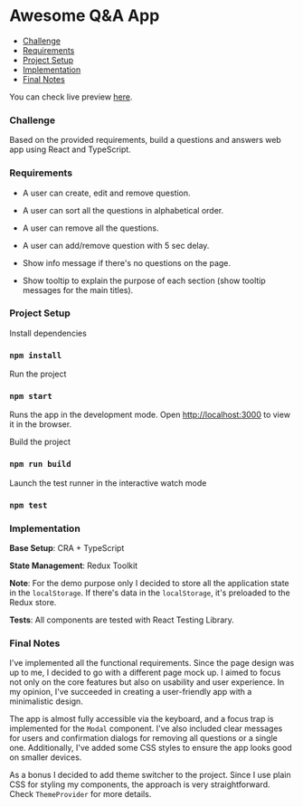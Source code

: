 # Awesome Q&A App

- [Challenge](#challenge)
- [Requirements](#requirements)
- [Project Setup](#project-setup)
- [Implementation](#implementation)
- [Final Notes](#final-notes)

You can check live preview [here](https://awesome-qa-app.vercel.app/).

### Challenge

Based on the provided requirements, build a questions and answers web app using React and TypeScript.

### Requirements

- A user can create, edit and remove question.

- A user can sort all the questions in alphabetical order.

- A user can remove all the questions.

- A user can add/remove question with 5 sec delay.

- Show info message if there's no questions on the page.

- Show tooltip to explain the purpose of each section (show tooltip messages for the main titles).

### Project Setup

Install dependencies

### `npm install`

Run the project

### `npm start`

Runs the app in the development mode.
Open [http://localhost:3000](http://localhost:3000) to view it in the browser.

Build the project

### `npm run build`

Launch the test runner in the interactive watch mode

### `npm test`

### Implementation

**Base Setup**: CRA + TypeScript

**State Management**: Redux Toolkit

**Note**: For the demo purpose only I decided to store all the application state in the `localStorage`. If there's data
in the `localStorage`, it's preloaded to the Redux store.

**Tests**: All components are tested with React Testing Library.

### Final Notes

I've implemented all the functional requirements. Since the page design was up to me, I decided to go with a different
page
mock up. I aimed to focus not only on the core features but also on usability and user experience. In my opinion, I've
succeeded in creating a user-friendly app with a minimalistic design.

The app is almost fully accessible via the keyboard, and a focus trap is implemented for the `Modal` component. I've
also included clear messages for users and confirmation dialogs for removing all questions or a single one.
Additionally,
I've added some CSS styles to ensure the app looks good on smaller devices.

As a bonus I decided to add theme switcher to the project. Since I use plain CSS for styling my components, the approach
is very straightforward. Check `ThemeProvider` for more details.
